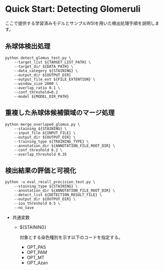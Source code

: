 # Quick Start: Detecting Glomeruli
  ここで提供する学習済みモデルとサンプルWSIを用いた検出処理手順を説明します。

## 糸球体検出処理

  ```
  python detect_glomus_test.py \
      --target_list ${TARGET_LIST_PATH} \
      --target_dir ${DATA_PATH} \
      --data_category ${STAINING} \
      --output_dir ${OUTPUT_DIR}
      --output_file_ext ${FILE_EXTENTION} \
      --window_size 2000 \
      --overlap_ratio 0.1 \
      --conf_threshold=0.2
      --model ${MODEL_DIR_PATH}
  ```

## 重複した糸球体候補領域のマージ処理

  ```
  python merge_overlaped_glomus.py \
      --staining ${STAINING} \
      --input_file ${INPUT_FILE} \
      --output_dir ${OUTPUT_DIR} \
      --training_type ${TRAINING_TYPE} \
      --annotation_dir ${ANNOTATION_FILE_ROOT_DIR} \
      --conf_threshold 0.2 \
      --overlap_threshold 0.35
  ```

## 検出結果の評価と可視化

  ```
  python -u eval_recall_precision_test.py \
      --staining_type ${STAINING} \
      --annotation_dir ${ANNOTATION_FILE_ROOT_DIR} \
      --detect_list ${DETECTION_RESULT_FILE} \
      --output_dir ${OUTPUT_DIR} \
      --iou_threshold 0.5 \
      --no_save
  ```

  * 共通変数
    * ${STAINING}

      対象とする染色種別を示す以下のコードを指定する。

      * OPT_PAS
      * OPT_PAM
      * OPT_MT
      * OPT_Azan